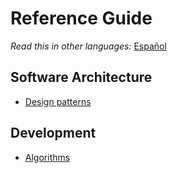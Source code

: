 # Reference Guide

*Read this in other languages:* [Español](README.md)

## Software Architecture
* [Design patterns](/design-patterns/README-en.md)

## Development
* [Algorithms](/algorithms/README-en.md)